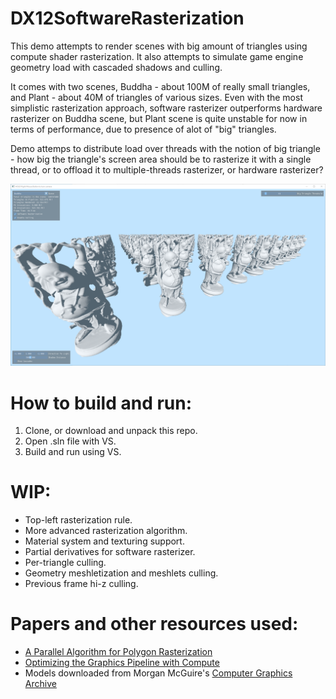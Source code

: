 # DX12SoftwareRasterization
This demo attempts to render scenes with big amount of triangles using compute shader rasterization. It also attempts to simulate game engine geometry load with cascaded shadows and culling.

It comes with two scenes, Buddha - about 100M of really small triangles, and Plant - about 40M of triangles of various sizes. Even with the most simplistic rasterization approach, software rasterizer outperforms hardware rasterizer on Buddha scene, but Plant scene is quite unstable for now in terms of performance, due to presence of alot of "big" triangles.

Demo attemps to distribute load over threads  with the notion of big triangle - how big the triangle's screen area should be to rasterize it with a single thread, or to offload it to multiple-threads rasterizer, or hardware rasterizer?

![Buddha scene](https://github.com/komputeshader/DX12SoftwareRasterization/blob/main/BuddhaScene.png)

# How to build and run:
1. Clone, or download and unpack this repo.
2. Open .sln file with VS.
3. Build and run using VS.

# WIP:
* Top-left rasterization rule.
* More advanced rasterization algorithm.
* Material system and texturing support.
* Partial derivatives for software rasterizer.
* Per-triangle culling.
* Geometry meshletization and meshlets culling.
* Previous frame hi-z culling.

# Papers and other resources used:
* [A Parallel Algorithm for Polygon Rasterization](https://www.cs.drexel.edu/~david/Classes/Papers/comp175-06-pineda.pdf)
* [Optimizing the Graphics Pipeline with Compute](https://frostbite-wp-prd.s3.amazonaws.com/wp-content/uploads/2016/03/29204330/GDC_2016_Compute.pdf)
* Models downloaded from Morgan McGuire's [Computer Graphics Archive](https://casual-effects.com/data)
